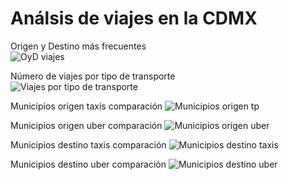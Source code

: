 # Análsis de viajes en la CDMX

Origen y Destino más frecuentes\
![OyD viajes](https://user-images.githubusercontent.com/71915068/107141306-79818000-68ed-11eb-892c-3a14ca5ff60d.png)

 Número de viajes por tipo de transporte\
![Viajes por tipo de transporte](https://user-images.githubusercontent.com/71915068/107141339-b483b380-68ed-11eb-9a84-4768618ce766.png)

Municipios origen taxis comparación
![Municipios origen tp](https://user-images.githubusercontent.com/71915068/107161718-37dfec00-6964-11eb-9059-e5bf63a00ae3.png)

Municipios origen uber comparación
![Municipios origen uber](https://user-images.githubusercontent.com/71915068/107161921-7d50e900-6965-11eb-8b4a-6d0da89c4ada.png)

Municipios destino taxis comparación
![Municipios destino taxis](https://user-images.githubusercontent.com/71915068/107162981-69f54c00-696c-11eb-980d-d7026c94fb93.png)

Municipios destino uber comparación
![Municipios destino uber](https://user-images.githubusercontent.com/71915068/107162998-83969380-696c-11eb-9808-0b4be7d11fd7.png)
